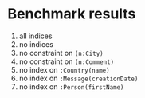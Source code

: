 # Benchmark results

1. all indices
2. no indices
3. no constraint on `(n:City)`
4. no constraint on `(n:Comment)`
5. no index on `:Country(name)`
6. no index on `:Message(creationDate)`
7. no index on `:Person(firstName)`
